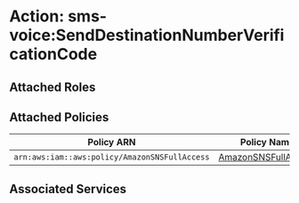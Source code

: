 # Action: sms-voice:SendDestinationNumberVerificationCode

## Attached Roles

## Attached Policies

| Policy ARN | Policy Name |
|------------|-------------|
| `arn:aws:iam::aws:policy/AmazonSNSFullAccess` | [AmazonSNSFullAccess](../policies.md#amazonsnsfullaccess) |

## Associated Services

